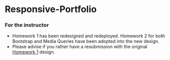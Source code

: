 # Responsive-Portfolio
### For the instructor
* Homework 1 has been redesigned and redeployed. Homework 2 for both Bootstrap and Media Queries have been adopted into the new design.
* Please advise if you rather have a resubmission with the original [Homework 1](https://thaiscmky.github.io/Basic-Portfolio/) design.